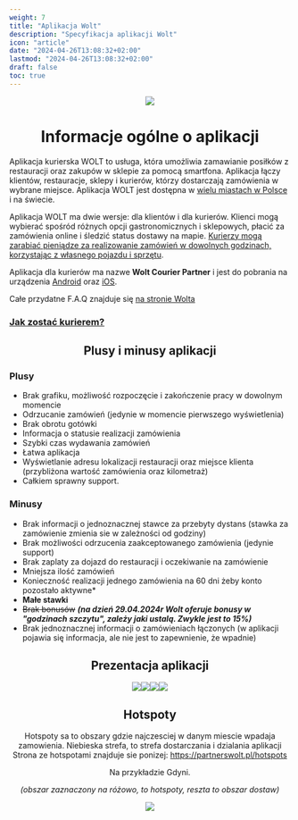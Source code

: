 ```yaml
---
weight: 7
title: "Aplikacja Wolt"
description: "Specyfikacja aplikacji Wolt"
icon: "article"
date: "2024-04-26T13:08:32+02:00"
lastmod: "2024-04-26T13:08:32+02:00"
draft: false
toc: true
---
```


<div style="text-align:center">

![](/images/wolt.png)

# Informacje ogólne o aplikacji

</div>

Aplikacja kurierska WOLT to usługa, która umożliwia zamawianie posiłków z restauracji oraz zakupów w sklepie za pomocą smartfona. Aplikacja łączy klientów, restauracje, sklepy i kurierów, którzy dostarczają zamówienia w wybrane miejsce. Aplikacja WOLT jest dostępna w [wielu miastach w Polsce](https://partnerswolt.pl/hotspots) i na świecie.

Aplikacja WOLT ma dwie wersje: dla klientów i dla kurierów. Klienci mogą wybierać spośród różnych opcji gastronomicznych i sklepowych, płacić za zamówienia online i śledzić status dostawy na mapie. [Kurierzy mogą zarabiać pieniądze za realizowanie zamówień w dowolnych godzinach, korzystając z własnego pojazdu i sprzętu](https://explore.wolt.com/pl/pol/couriers/faq#2J9MywOGrSQqkjeJw9XBbb). 

Aplikacja dla kurierów ma nazwe **Wolt Courier Partner** i jest do pobrania na urządzenia [Android](https://play.google.com/store/apps/details?id=com.wolt.courierapp&hl=pl&gl=US&pli=1) oraz [iOS](https://apps.apple.com/pl/app/wolt-courier-partner/id1477299281?l=pl).

Całe przydatne F.A.Q znajduje się [na stronie Wolta](https://partnerswolt.pl/faq)

### [Jak zostać kurierem?](https://evelstar.com/wolt-jak-zostac-kurierem/)

<div style="text-align:center">

## Plusy i minusy aplikacji

</div>

### Plusy
* Brak grafiku, możliwość rozpoczęcie i zakończenie pracy w dowolnym momencie
* Odrzucanie zamówień (jedynie w momencie pierwszego wyświetlenia)
* Brak obrotu gotówki
* Informacja o statusie realizacji zamówienia
* Szybki czas wydawania zamówień
* Łatwa aplikacja
* Wyświetlanie adresu lokalizacji restauracji oraz miejsce klienta (przybliżona wartość zamówienia oraz kilometraż)
* Całkiem sprawny support.

### Minusy

* Brak informacji o jednoznacznej stawce za przebyty dystans (stawka za zamówienie zmienia sie w zależności od godziny)
* Brak możliwości odrzucenia zaakceptowanego zamówienia (jedynie support)
* Brak zaplaty za dojazd do restauracji i oczekiwanie na zamówienie
* Mniejsza ilość zamówień
* Konieczność realizacji jednego zamówienia na 60 dni żeby konto pozostało aktywne* 
* **Małe stawki**
* ~~Brak bonusów~~ ***(na dzień 29.04.2024r Wolt oferuje bonusy w "godzinach szczytu", zależy jaki ustalą. Zwykle jest to 15%)***
* Brak jednoznacznej informacji o zamówieniach łączonych (w aplikacji pojawia się informacja, ale nie jest to zapewnienie, że wpadnie)


<div style="text-align:center">

## Prezentacja aplikacji



![](/images/wolt_showcase/1.png)![](/images/wolt_showcase/2.png)![](/images/wolt_showcase/3.png)![](/images/wolt_showcase/4.png)


## Hotspoty

Hotspoty sa to obszary gdzie najczesciej w danym miescie wpadaja zamowienia.
Niebieska strefa, to strefa dostarczania i dzialania aplikacji
Strona ze hotspotami znajduje sie ponizej: 
https://partnerswolt.pl/hotspots

Na przykładzie Gdyni. 

*(obszar zaznaczony na różowo, to hotspoty, reszta to obszar dostaw)*

![](/images/wolt_showcase/5.png)

</div>